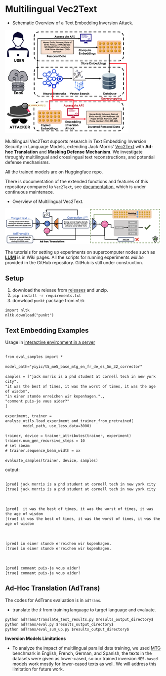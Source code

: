 # Multilingual Vec2Text 

* Schematic Overview of a Text Embedding Inversion Attack.
<img src="images/attack.png" alt="attack" width="400">

Multilingual Vec2Text supports research in Text Embedding Inversion Security in Language Models, 
extending Jack Morris' [Vec2Text](https://github.com/jxmorris12/vec2text) with __Ad-hoc Translation__ and __Masking Defense Mechanism__. 
We investigate throughly multilingual and crosslingual text reconstructions, 
and potential defense mechanisms.

All the trained models are on Huggingface repo.


There is documentation of the extended functions and features of this repository compared to `Vec2Text`,
see [documentation](https://github.com/siebeniris/MultiVec2Text/wiki/New-Functions-and-Features,-extended-upon-Vec2Text),
which is under continuous maintenace.


* Overview of Multilingual Vec2Text.
<img src="images/overview.png" width="1000"/>


The tutorials for setting up experiments on supercomputer nodes such as __[LUMI](https://docs.lumi-supercomputer.eu/)__ is in Wiki pages. 
All the scripts for running experiments _will be_ provided in the GitHub repository. 
GitHub is still under construction.



## Setup
1. download the release from [releases](https://github.com/siebeniris/MultiVec2Text/tags) and unzip.
2. `pip install -r requirements.txt`
3. donwload `punkt` package from `nltk`
```
import nltk
nltk.download("punkt")
```



## Text Embedding Examples
Usage in [interactive environment in a server](https://github.com/siebeniris/MultiVec2Text/wiki/Sample-Evaluation-in-an-Interactive-Environment)



```

from eval_samples import * 

model_path="yiyic/t5_me5_base_mtg_en_fr_de_es_5m_32_corrector"

samples = ["jack morris is a phd student at cornell tech in new york city",
"it was the best of times, it was the worst of times, it was the age of wisdom",
"in einer stunde erreichen wir kopenhagen."., 
"comment puis-je vous aider?"
]

experiment, trainer = analyze_utils.load_experiment_and_trainer_from_pretrained(
        model_path, use_less_data=3000)

trainer, device = trainer_attributes(trainer, experiment)
trainer.num_gen_recursive_steps = 10
# set sbeam
# trainer.sequence_beam_width = xx

evaluate_samples(trainer, device, samples)

```

output:

```

[pred] jack morris is a phd student at cornell tech in new york city
[true] jack morris is a phd student at cornell tech in new york city



[pred]  it was the best of times, it was the worst of times, it was the age of wisdom
[true] it was the best of times, it was the worst of times, it was the age of wisdom



[pred] in einer stunde erreichen wir kopenhagen.
[true] in einer stunde erreichen wir kopenhagen.



[pred] comment puis-je vous aider?
[true] comment puis-je vous aider?

```



## Ad-Hoc Translation (AdTrans)
The codes for AdTrans evaluation is in `adTrans`.

* translate the $\hat{x}$ from training language to target language and evaluate.

```
python adTrans/translate_test_results.py $results_output_directory$
python adTrans/eval.py $results_output_directory$ 
python adTrans/eval_sum_up.py $results_output_directory$
```


__Inversion Models Limitations__
- To analyze the impact of multilingual parallel data training, 
we used [MTG](https://aclanthology.org/2022.findings-naacl.192/) benchmark in English, French, German, and Spanish, 
the texts in the datasets were given as lower-cased, so our trained inversion `ME5-based` models
work mostly for lower-cased texts as well. 
We will address this limitation for future work.





